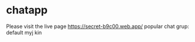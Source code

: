 # chatapp

Please visit the live page https://secret-b9c00.web.app/
popular chat grup:
         default
         myj
         kin
